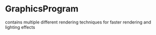 # GraphicsProgram
contains multiple different rendering techniques for faster rendering and lighting effects
